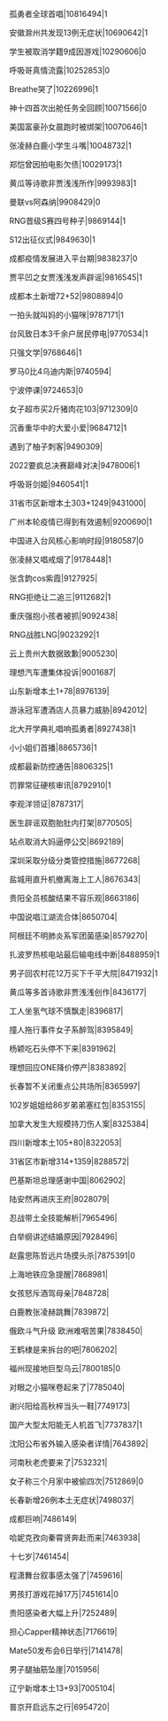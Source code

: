 孤勇者全球首唱|10816494|1

安徽滁州共发现13例无症状|10690642|1

学生被取消学籍9成因游戏|10290606|0

呼吸哥真情流露|10252853|0

Breathe哭了|10226996|1

神十四首次出舱任务全回顾|10071566|0

美国富豪孙女晨跑时被绑架|10070646|1

张凌赫白鹿小学生斗嘴|10048732|1

郑恺曾因拍电影欠债|10029173|1

黄瓜等诗歌非贾浅浅所作|9993983|1

曼联vs阿森纳|9908429|0

RNG晋级S赛四号种子|9869144|1

S12出征仪式|9849630|1

成都疫情发展进入平台期|9838237|0

贾平凹之女贾浅浅发声辟谣|9816545|1

成都本土新增72+52|9808894|0

一拍头就叫妈的小猫咪|9787171|1

台风致日本3千余户居民停电|9770534|1

只强文学|9768646|1

罗马0比4乌迪内斯|9740594|

宁波停课|9724653|0

女子超市买2斤猪肉花103|9712309|0

沉香重华中的大爱小爱|9684712|1

遇到了柚子刺客|9490309|

2022要疯总决赛巅峰对决|9478006|1

呼吸哥剑姬|9460541|1

31省市区新增本土303+1249|9431000|

广州本轮疫情已得到有效遏制|9200690|1

中国进入台风核心影响时段|9180587|0

张凌赫又唱戒烟了|9178448|1

张含韵cos紫霞|9127925|

RNG拒绝让二追三|9112682|1

重庆强抱小孩者被抓|9092438|

RNG战胜LNG|9023292|1

云上贵州大数据致歉|9005230|

理想汽车遭集体投诉|9001687|

山东新增本土1+78|8976139|

游泳冠军遭酒店人员暴力威胁|8942012|

北大开学典礼唱响孤勇者|8927438|1

小小姐们首播|8865736|1

成都最新防控通告|8806325|1

罚罪常征硬核审讯|8792910|1

李观洋领证|8787317|

医生辟谣双胞胎肚内打架|8770505|

站点取消大妈逼停公交|8692189|

深圳采取分级分类管控措施|8677268|

盐城用直升机撤离海上工人|8676343|

贵阳全员核酸结果不容乐观|8663186|

中国说唱江湖流合体|8650704|

阿根廷不明肺炎系军团菌感染|8579270|

扎波罗热核电站最后输电线中断|8488959|1

男子回农村花12万买下千平大院|8471932|1

黄瓜等多首诗歌非贾浅浅创作|8436177|

工人坐氢气球不慎飘走|8396817|

撞人拖行事件女子系醉驾|8395849|

杨颖吃石头停不下来|8391962|

理想回应ONE降价停产|8383892|

长春暂不关闭重点公共场所|8365997|

102岁姐姐给86岁弟弟塞红包|8353155|

加拿大发生大规模持刀伤人案|8325384|

四川新增本土105+80|8322053|

31省区市新增314+1359|8288572|

巴基斯坦总理感谢中国|8062902|

陆安然再进庆王府|8028079|

忍战带土全技能解析|7965496|

白举纲讲述结婚原因|7928496|

赵露思陈哲远片场摸头杀|7875391|0

上海地铁应急提醒|7868981|

女孩怒斥酒驾母亲|7848728|

白鹿教张凌赫跳舞|7839872|

俄欧斗气升级 欧洲难咽苦果|7838450|

王鹤棣是来拆台的吧|7806202|

福州现接地巨型乌云|7800185|0

对眼之小猫咪卷起来了|7785040|

谢兴阳给高秋梓当头一鞋|7749173|

国产大型太阳能无人机首飞|7737837|1

沈阳公布省外输入感染者详情|7643892|

河南秋老虎要来了|7532321|

女子称三个月家中被偷四次|7512869|0

长春新增26例本土无症状|7498037|

成都巨响|7486149|

哈妮克孜向秦霄贤奔赴而来|7463938|

十七岁|7461454|

程潇舞台叙事感太强了|7459616|

男孩打游戏花掉17万|7451614|0

贵阳感染者大幅上升|7252489|

担心Capper精神状态|7176619|

Mate50发布会6日举行|7141478|

男子腿抽筋坠崖|7015956|

辽宁新增本土13+93|7005104|

普京开启远东之行|6954720|

